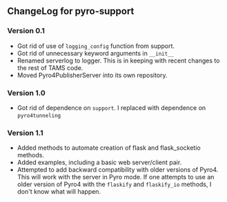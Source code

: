 ## ChangeLog for pyro-support

### Version 0.1

- Got rid of use of `logging_config` function from support.
- Got rid of unnecessary keyword arguments in `__init__`
- Renamed serverlog to logger. This is in keeping with recent changes to the
    rest of TAMS code.
- Moved Pyro4PublisherServer into its own repository.

### Version 1.0

- Got rid of dependence on `support`. I replaced with dependence on `pyro4tunneling`

### Version 1.1

- Added methods to automate creation of flask and flask_socketio methods.
- Added examples, including a basic web server/client pair.
- Attempted to add backward compatibility with older versions of Pyro4. This
will work with the server in Pyro mode. If one attempts to use an older version of
Pyro4 with the `flaskify` and `flaskify_io` methods, I don't know what will happen.
